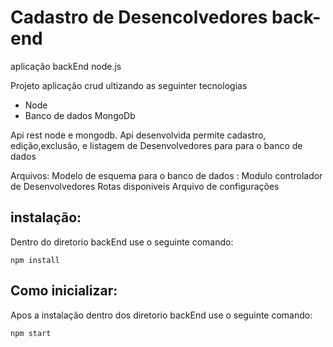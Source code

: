 # Cadastro de Desencolvedores back-end
aplicação backEnd node.js

Projeto aplicação crud ultizando as seguinter tecnologias
- Node
- Banco de dados MongoDb

Api rest node e mongodb.
Api desenvolvida permite cadastro, edição,exclusão, e listagem de Desenvolvedores para para o banco de dados

Arquivos:
Modelo de esquema para o banco de dados :
Modulo controlador de Desenvolvedores
Rotas disponiveis
Arquivo de configurações





## instalação:
Dentro do diretorio backEnd use o seguinte comando:
```
npm install
```
## Como inicializar:
Apos a instalação dentro dos diretorio backEnd use o seguinte comando:
```
npm start
```
